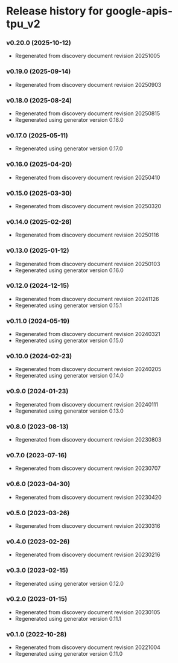 # Release history for google-apis-tpu_v2

### v0.20.0 (2025-10-12)

* Regenerated from discovery document revision 20251005

### v0.19.0 (2025-09-14)

* Regenerated from discovery document revision 20250903

### v0.18.0 (2025-08-24)

* Regenerated from discovery document revision 20250815
* Regenerated using generator version 0.18.0

### v0.17.0 (2025-05-11)

* Regenerated using generator version 0.17.0

### v0.16.0 (2025-04-20)

* Regenerated from discovery document revision 20250410

### v0.15.0 (2025-03-30)

* Regenerated from discovery document revision 20250320

### v0.14.0 (2025-02-26)

* Regenerated from discovery document revision 20250116

### v0.13.0 (2025-01-12)

* Regenerated from discovery document revision 20250103
* Regenerated using generator version 0.16.0

### v0.12.0 (2024-12-15)

* Regenerated from discovery document revision 20241126
* Regenerated using generator version 0.15.1

### v0.11.0 (2024-05-19)

* Regenerated from discovery document revision 20240321
* Regenerated using generator version 0.15.0

### v0.10.0 (2024-02-23)

* Regenerated from discovery document revision 20240205
* Regenerated using generator version 0.14.0

### v0.9.0 (2024-01-23)

* Regenerated from discovery document revision 20240111
* Regenerated using generator version 0.13.0

### v0.8.0 (2023-08-13)

* Regenerated from discovery document revision 20230803

### v0.7.0 (2023-07-16)

* Regenerated from discovery document revision 20230707

### v0.6.0 (2023-04-30)

* Regenerated from discovery document revision 20230420

### v0.5.0 (2023-03-26)

* Regenerated from discovery document revision 20230316

### v0.4.0 (2023-02-26)

* Regenerated from discovery document revision 20230216

### v0.3.0 (2023-02-15)

* Regenerated using generator version 0.12.0

### v0.2.0 (2023-01-15)

* Regenerated from discovery document revision 20230105
* Regenerated using generator version 0.11.1

### v0.1.0 (2022-10-28)

* Regenerated from discovery document revision 20221004
* Regenerated using generator version 0.11.0

